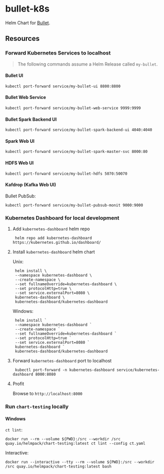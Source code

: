 # bullet-k8s

Helm Chart for [Bullet](https://bullet-db.github.io/).

## Resources

### Forward Kubernetes Services to localhost

> The following commands assume a Helm Release called `my-bullet`.

#### Bullet UI

    kubectl port-forward service/my-bullet-ui 8800:8800

#### Bullet Web Service

    kubectl port-forward service/my-bullet-web-service 9999:9999

#### Bullet Spark Backend UI

    kubectl port-forward service/my-bullet-spark-backend-ui 4040:4040

#### Spark Web UI

    kubectl port-forward service/my-bullet-spark-master-svc 8000:80

#### HDFS Web UI

    kubectl port-forward service/my-bullet-hdfs 5070:50070

#### Kafdrop (Kafka Web UI)

Bullet PubSub:

    kubectl port-forward service/my-bullet-pubsub-monit 9000:9000

### Kubernetes Dashboard for local development

1. Add `kubernetes-dashboard` helm repo

        helm repo add kubernetes-dashboard https://kubernetes.github.io/dashboard/

2. Install `kubernetes-dashboard` helm chart

    Unix:

        helm install \
        --namespace kubernetes-dashboard \
        --create-namespace \
        --set fullnameOverride=kubernetes-dashboard \
        --set protocolHttp=true \
        --set service.externalPort=8080 \
        kubernetes-dashboard \
        kubernetes-dashboard/kubernetes-dashboard

    Windows:

        helm install `
        --namespace kubernetes-dashboard `
        --create-namespace `
        --set fullnameOverride=kubernetes-dashboard `
        --set protocolHttp=true `
        --set service.externalPort=8080 `
        kubernetes-dashboard `
        kubernetes-dashboard/kubernetes-dashboard

3. Forward `kubernetes-dashboard` port to localhost

        kubectl port-forward -n kubernetes-dashboard service/kubernetes-dashboard 8000:8080

4. Profit

    Browse to `http://localhost:8000`

### Run `chart-testing` locally

#### Windows

`ct lint`:

    docker run --rm --volume ${PWD}:/src --workdir /src quay.io/helmpack/chart-testing:latest ct lint --config ct.yaml

Interactive:

    docker run --interactive --tty --rm --volume ${PWD}:/src --workdir /src quay.io/helmpack/chart-testing:latest bash
